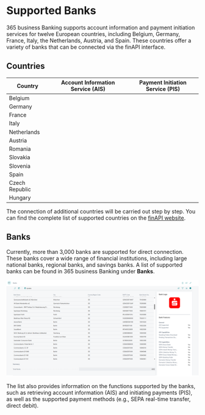 # Supported Banks

365 business Banking supports account information and payment initiation services for twelve European countries, including Belgium, Germany, France, Italy, the Netherlands, Austria, and Spain. These countries offer a variety of banks that can be connected via the finAPI interface.

## Countries

| Country | Account Information Service (AIS) | Payment Initiation Service (PIS) |
| --- | --- | --- |
| Belgium | <i aria-hidden="true" class="fas fa-check"></i> | <i aria-hidden="true" class="fas fa-check"></i> |
| Germany | <i aria-hidden="true" class="fas fa-check"></i> | <i aria-hidden="true" class="fas fa-check"></i> |
| France | <i aria-hidden="true" class="fas fa-check"></i> | <i aria-hidden="true" class="fas fa-check"></i> |
| Italy | <i aria-hidden="true" class="fas fa-check"></i> | <i aria-hidden="true" class="fas fa-check"></i> |
| Netherlands | <i aria-hidden="true" class="fas fa-check"></i> | <i aria-hidden="true" class="fas fa-check"></i> |
| Austria | <i aria-hidden="true" class="fas fa-check"></i> | <i aria-hidden="true" class="fas fa-check"></i> |
| Romania | <i aria-hidden="true" class="fas fa-check"></i> | <i aria-hidden="true" class="fas fa-check"></i> |
| Slovakia | <i aria-hidden="true" class="fas fa-check"></i> | <i aria-hidden="true" class="fas fa-check"></i> |
| Slovenia | <i aria-hidden="true" class="fas fa-check"></i> | <i aria-hidden="true" class="fas fa-check"></i> |
| Spain | <i aria-hidden="true" class="fas fa-check"></i> | <i aria-hidden="true" class="fas fa-check"></i> |
| Czech Republic | <i aria-hidden="true" class="fas fa-check"></i> | <i aria-hidden="true" class="fas fa-check"></i> |
| Hungary | <i aria-hidden="true" class="fas fa-check"></i> | <i aria-hidden="true" class="fas fa-check"></i> |

The connection of additional countries will be carried out step by step. You can find the complete list of supported countries on the [finAPI website](https://www.finapi.io/produkte/verfuegbare-laender/).

## Banks

Currently, more than 3,000 banks are supported for direct connection. These banks cover a wide range of financial institutions, including large national banks, regional banks, and savings banks. A list of supported banks can be found in 365 business Banking under **Banks**.

![Banks](/assets/images/365-business-banking/banks.en-US.png)

The list also provides information on the functions supported by the banks, such as retrieving account information (AIS) and initiating payments (PIS), as well as the supported payment methods (e.g., SEPA real-time transfer, direct debit).